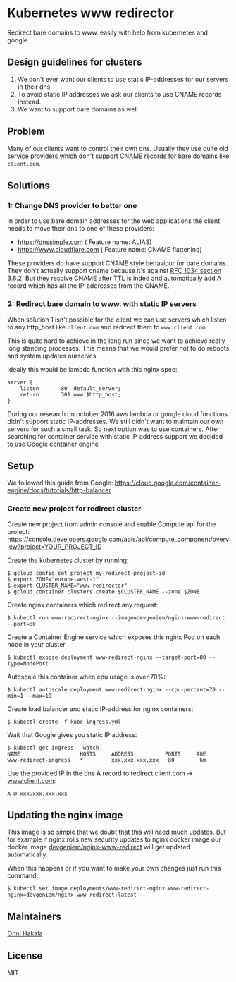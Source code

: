 # Kubernetes www redirector
Redirect bare domains to www. easily with help from kubernetes and google.

## Design guidelines for clusters
1. We don't ever want our clients to use static IP-addresses for our servers in their dns.
2. To avoid static IP addresses we ask our clients to use CNAME records instead.
3. We want to support bare domains as well

## Problem
Many of our clients want to control their own dns. Usually they use quite old service providers which don't support CNAME records for bare domains like `client.com`.

## Solutions
### 1: Change DNS provider to better one
In order to use bare domain addresses for the web applications the client needs to move their dns to one of these providers:

* https://dnssimple.com ( Feature name: ALIAS)
* https://www.cloudflare.com ( Feature name: CNAME flattening)

These providers do have support CNAME style behaviour for bare domains. They don't actually support cname because it's against [RFC 1034 section 3.6.2](http://www.faqs.org/rfcs/rfc1034.html). But they resolve CNAME after TTL is inded and automatically add A record which has all the IP-addresses from the CNAME.

### 2: Redirect bare domain to www. with static IP servers

When solution 1 isn't possible for the client we can use servers which listen to any http_host like `client.com` and redirect them to `www.client.com`.

This is quite hard to achieve in the long run since we want to achieve really long standing processes. This means that we would prefer not to do reboots and system updates ourselves.

Ideally this would be lambda function with this nginx spec:
```
server {
    listen       80  default_server;
    return       301 www.$http_host;
}
```

During our research on october 2016 aws lambda or google cloud functions didn't support static IP-addresses. We still didn't want to maintain our own servers for such a small task. So next option was to use containers. After searching for container service with static IP-address support we decided to use Google container engine

## Setup
We followed this guide from Google: https://cloud.google.com/container-engine/docs/tutorials/http-balancer

### Create new project for redirect cluster
Create new project from admin console and enable Compute api for the project: https://console.developers.google.com/apis/api/compute_component/overview?project=YOUR_PROJECT_ID

Create the kubernetes cluster by running:
```
$ gcloud config set project my-redirect-project-id
$ export ZONE="europe-west-1"
$ export CLUSTER_NAME="www-redirector"
$ gcloud container clusters create $CLUSTER_NAME --zone $ZONE
```

Create nginx containers which redirect any request:
```
$ kubectl run www-redirect-nginx --image=devgeniem/nginx-www-redirect --port=80
```

Create a Container Engine service which exposes this nginx Pod on each node in your cluster
```
$ kubectl expose deployment www-redirect-nginx --target-port=80 --type=NodePort
```

Autoscale this container when cpu usage is over 70%:
```
$ kubectl autoscale deployment www-redirect-nginx --cpu-percent=70 --min=1 --max=10
```

Create load balancer and static IP-address for nginx containers:
```
$ kubectl create -f kube-ingress.yml
```

Wait that Google gives you static IP address:
```
$ kubectl get ingress --watch
NAME                   HOSTS     ADDRESS          PORTS     AGE
www-redirect-ingress   *         xxx.xxx.xxx.xxx   80        6m
```

Use the provided IP in the dns A record to redirect client.com -> www.client.com:
```
A @ xxx.xxx.xxx.xxx
```

## Updating the nginx image
This image is so simple that we doubt that this will need much updates. But for example if nginx rolls new security updates to nginx docker image our docker image [devgeniem/nginx-www-redirect](https://hub.docker.com/r/devgeniem/nginx-www-redirect/) will get updated automatically.

When this happens or if you want to make your own changes just run this command:
```
$ kubectl set image deployments/www-redirect-nginx www-redirect-nginx=devgeniem/nginx-www-redirect:latest
```

## Maintainers
[Onni Hakala](https://github.com/onnimonni)

## License
MIT

